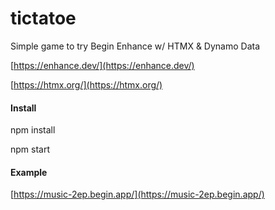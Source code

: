 # tictatoe

Simple game to try Begin Enhance w/ HTMX & Dynamo Data

[https://enhance.dev/](https://enhance.dev/)

[https://htmx.org/](https://htmx.org/)

#### Install

npm install

npm start

#### Example

 [https://music-2ep.begin.app/](https://music-2ep.begin.app/)
